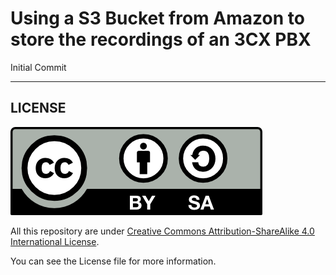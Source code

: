 # Using a S3 Bucket from Amazon to store the recordings of an 3CX PBX

Initial Commit

----------


## LICENSE
![License Logo](./img/license/by-sa.png)

All this repository are under [Creative Commons Attribution-ShareAlike 4.0 International License](http://creativecommons.org/licenses/by-sa/4.0/).

You can see the License file for more information.
